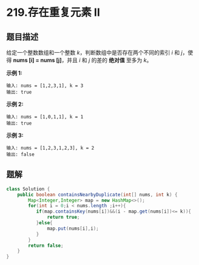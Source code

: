 # 219.存在重复元素 II

## 题目描述

给定一个整数数组和一个整数 _k_，判断数组中是否存在两个不同的索引 _i_ 和 _j_，使得 **nums \[i\] = nums \[j\]**，并且 _i_ 和 _j_ 的差的 **绝对值** 至多为 _k_。

**示例 1:**

```text
输入: nums = [1,2,3,1], k = 3
输出: true
```

**示例 2:**

```text
输入: nums = [1,0,1,1], k = 1
输出: true
```

**示例 3:**

```text
输入: nums = [1,2,3,1,2,3], k = 2
输出: false
```

## 题解

```java
class Solution {
    public boolean containsNearbyDuplicate(int[] nums, int k) {
        Map<Integer,Integer> map = new HashMap<>();
        for(int i = 0;i < nums.length ;i++){
           if(map.containsKey(nums[i])&&(i - map.get(nums[i])<= k)){
               return true;
           }else{
               map.put(nums[i],i);
           }
        }
        return false;
    }
}
```

